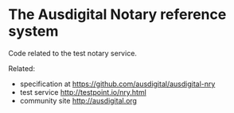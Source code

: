 # The Ausdigital Notary reference system

Code related to the test notary service.

Related:

 * specification at https://github.com/ausdigital/ausdigital-nry
 * test service http://testpoint.io/nry.html
 * community site http://ausdigital.org
 
